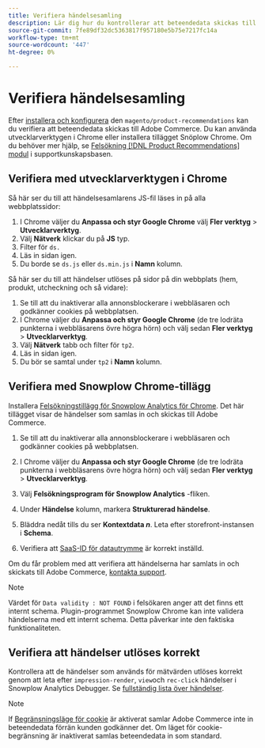 ```yaml
---
title: Verifiera händelsesamling
description: Lär dig hur du kontrollerar att beteendedata skickas till Adobe Commerce.
source-git-commit: 7fe89df32dc5363817f957180e5b75e7217fc14a
workflow-type: tm+mt
source-wordcount: '447'
ht-degree: 0%

---
```


# Verifiera händelsesamling

Efter [installera och konfigurera](install-configure.md) den `magento/product-recommendations` kan du verifiera att beteendedata skickas till Adobe Commerce. Du kan använda utvecklarverktygen i Chrome eller installera tillägget Snöplow Chrome. Om du behöver mer hjälp, se [Felsökning [!DNL Product Recommendations] modul](https://support.magento.com/hc/en-us/articles/360042224851) i supportkunskapsbasen.

## Verifiera med utvecklarverktygen i Chrome

Så här ser du till att händelsesamlarens JS-fil läses in på alla webbplatssidor:

1. I Chrome väljer du **Anpassa och styr Google Chrome** välj **Fler verktyg** > **Utvecklarverktyg**.
1. Välj **Nätverk** klickar du på **JS** typ.
1. Filter för `ds.`
1. Läs in sidan igen.
1. Du borde se `ds.js` eller `ds.min.js` i **Namn** kolumn.

Så här ser du till att händelser utlöses på sidor på din webbplats (hem, produkt, utcheckning och så vidare):

1. Se till att du inaktiverar alla annonsblockerare i webbläsaren och godkänner cookies på webbplatsen.
1. I Chrome väljer du **Anpassa och styr Google Chrome** (de tre lodräta punkterna i webbläsarens övre högra hörn) och välj sedan **Fler verktyg** > **Utvecklarverktyg**.
1. Välj **Nätverk** tabb och filter för `tp2`.
1. Läs in sidan igen.
1. Du bör se samtal under `tp2` i **Namn** kolumn.

## Verifiera med Snowplow Chrome-tillägg

Installera [Felsökningstillägg för Snowplow Analytics för Chrome](https://chrome.google.com/webstore/detail/snowplow-analytics-debugg/jbnlcgeengmijcghameodeaenefieedm). Det här tillägget visar de händelser som samlas in och skickas till Adobe Commerce.

1. Se till att du inaktiverar alla annonsblockerare i webbläsaren och godkänner cookies på webbplatsen.

1. I Chrome väljer du **Anpassa och styr Google Chrome** (de tre lodräta punkterna i webbläsarens övre högra hörn) och välj sedan **Fler verktyg** > **Utvecklarverktyg**.

1. Välj **Felsökningsprogram för Snowplow Analytics** -fliken.

1. Under **Händelse** kolumn, markera **Strukturerad händelse**.

1. Bläddra nedåt tills du ser **Kontextdata _n_**. Leta efter storefront-instansen i **Schema**.

1. Verifiera att [SaaS-ID för datautrymme](https://docs.magento.com/user-guide/configuration/services/saas.html) är korrekt inställd.

Om du får problem med att verifiera att händelserna har samlats in och skickats till Adobe Commerce, [kontakta support](https://support.magento.com/hc/en-us).

>[!NOTE]
>
> Värdet för `Data validity : NOT FOUND` i felsökaren anger att det finns ett internt schema. Plugin-programmet Snowplow Chrome kan inte validera händelserna med ett internt schema. Detta påverkar inte den faktiska funktionaliteten.

## Verifiera att händelser utlöses korrekt

Kontrollera att de händelser som används för mätvärden utlöses korrekt genom att leta efter `impression-render`, `view`och `rec-click` händelser i Snowplow Analytics Debugger. Se [fullständig lista över händelser](https://devdocs.magento.com/recommendations/events.html).

>[!NOTE]
>
> If [Begränsningsläge för cookie](https://docs.magento.com/user-guide/stores/compliance-cookie-restriction-mode.html) är aktiverat samlar Adobe Commerce inte in beteendedata förrän kunden godkänner det. Om läget för cookie-begränsning är inaktiverat samlas beteendedata in som standard.
